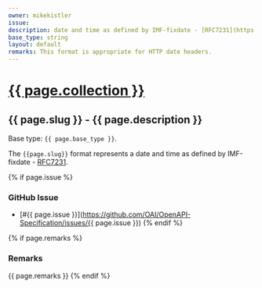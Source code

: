 ```yaml
---
owner: mikekistler
issue: 
description: date and time as defined by IMF-fixdate - [RFC7231](https://datatracker.ietf.org/doc/html/rfc7231#section-7.1.1.1)
base_type: string
layout: default
remarks: This format is appropriate for HTTP date headers.
---
```


# <a href="..">{{ page.collection }}</a>

## {{ page.slug }} - {{ page.description }}

Base type: `{{ page.base_type }}`.

The `{{page.slug}}` format represents a date and time as defined by IMF-fixdate - [RFC7231](https://datatracker.ietf.org/doc/html/rfc7231#section-7.1.1.1).

{% if page.issue %}
### GitHub Issue

* [#{{ page.issue }}](https://github.com/OAI/OpenAPI-Specification/issues/{{ page.issue }})
{% endif %}

{% if page.remarks %}
### Remarks

{{ page.remarks }}
{% endif %}
